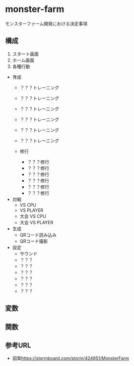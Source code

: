 # monster-farm
モンスターファーム開発における決定事項

## 構成
1. スタート画面  
2. ホーム画面  
3. 各種行動  
  * 育成  
    * ？？？トレーニング  
    * ？？？トレーニング  
    * ？？？トレーニング  
    * ？？？トレーニング  
    * ？？？トレーニング  
    * ？？？トレーニング  

    * 修行  
      * ？？？修行  
      * ？？？修行  
      * ？？？修行  
      * ？？？修行  
      * ？？？修行  
      * ？？？修行  
  * 対戦  
    * VS CPU  
    * VS PLAYER  
    * 大会 VS CPU  
    * 大会 VS PLAYER  
  * 生成  
    * QRコード読み込み  
    * QRコード撮影  
  * 設定  
    * サウンド  
    * ？？？  
    * ？？？  
    * ？？？  
    * ？？？  
    * ？？？  
    * ？？？
## 変数
## 関数
## 参考URL
* 図案<https://stormboard.com/storm/424851/MonsterFarm>  
